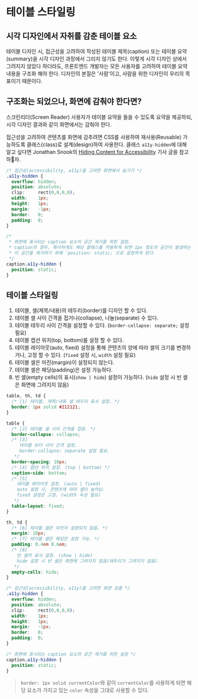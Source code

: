 # 테이블 스타일링

## 시각 디자인에서 자취를 감춘 테이블 요소

테이블 디자인 시, 접근성을 고려하여 작성된 테이블 제목(caption) 또는 테이블 요약(summary)을 시각 디자인 과정에서 그리지 않기도 한다. 이렇게 시각 디자인 상에서 그려지지 않았다 하더라도, 프론트엔드 개발자는 모든 사용자를 고려하여 테이블 요약 내용을 구조화 해야 한다. 디자인의 본질은 '사람'이고, 사람을 위한 디자인이 우리의 목표이기 때문이다.

## 구조화는 되었으나, 화면에 감춰야 한다면?

스크린리더(Screen Reader) 사용자가 테이블 요약을 들을 수 있도록 요약을 제공하되, 시각 디자인 결과와 같이 화면에서는 감춰야 한다.

접근성을 고려하여 콘텐츠를 화면에 감추려면 CSS를 사용하여 재사용(Reusable) 가능하도록 클래스(class)로 설계(design)하여 사용한다. 클래스 `a11y-hidden`에 대해 알고 싶다면 Jonathan Snook의 [Hiding Content for Accessibility](https://snook.ca/archives/html_and_css/hiding-content-for-accessibility) 기사 글을 참고하자.

```css
/* 접근성(accessibility, a11y)을 고려한 화면에서 숨기기 */
.a11y-hidden {
  overflow: hidden;
  position: absolute;
  clip:     rect(0,0,0,0);
  width:    1px;
  height:   1px;
  margin:   -1px;
  border:   0;
  padding:  0;
}

/*
 * 화면에 표시되는 caption 요소의 공간 제거를 위한 설정.
 * caption의 경우, 특이하게도 해당 클래스를 적용하게 되면 1px 정도의 공간이 발생하는 문제가 발생한다.
 * 이 공간을 제거하기 위해 `position: static;`으로 설정하게 된다.
 */
caption.a11y-hidden {
  position: static;
}
```

## 테이블 스타일링

1. 테이블, 셀(제목/내용)의 테두리(border)를 디자인 할 수 있다.
2. 테이블 셀 사이 간격을 접거나(collapse), 나눌(separate) 수 있다.
3. 테이블 테두리 사이 간격을 설정할 수 있다. (`border-collapse: separate;` 설정 필요)
4. 테이블 캡션 위치(top, bottom)를 설정 할 수 있다.
5. 테이블 레이아웃(auto, fixed) 설정을 통해 콘텐츠의 양에 따라 셀의 크기를 변경하거나, 고정 할 수 있다. (`fixed` 설정 시, `width` 설정 필요)
6. 테이블 셀은 마진(margin)이 설정되지 않는다.
7. 테이블 셀은 패딩(padding)은 설정 가능하다.
8. 빈 셀(empty cells)의 표시(`show | hide`) 설정이 가능하다. (`hide` 설정 시 빈 셀은 화면에 그려지지 않음)

```css
table, th, td {
  /* [1] 테이블, 제목/내용 셀 테두리 표시 설정. */
  border: 1px solid #212121;
}

table {
  /* [2] 테이블 셀 사이 간격을 접음. */  
  border-collapse: collapse;
  /* [3] 
     테이블 보더 사이 간격 설정. 
     border-collapse: separate 설정 필요. 
   */
  border-spacing: 10px;
  /* [4] 캡션 위치 설정. (top | bottom) */
  caption-side: bottom;
  /* [5]
    테이블 레이아웃 설정. (auto | fixed)
    auto 설정 시, 콘텐츠에 따라 셀이 늘어남.  
    fixed 설정은 고정. (width 속성 필요)
   */
  table-layout: fixed;
}

th, td {
  /* [6] 테이블 셀은 마진이 설정되지 않음. */
  margin: 10px;
  /* [7] 테이블 셀은 패딩은 설정 가능. */
  padding: 0.4em 0.6em;
  /* [8]  
    빈 셀의 표시 설정. (show | hide) 
    hide 설정 시 빈 셀은 화면에 그려지지 않음(테두리가 그려지지 않음).
   */
  empty-cells: hide;
}

/* 접근성(accessibility, a11y)을 고려한 화면 감춤 */
.a11y-hidden {
  overflow: hidden;
  position: absolute;
  clip:     rect(0,0,0,0);
  width:    1px;
  height:   1px;
  margin:   -1px;
  border:   0;
  padding:  0;
}

/* 화면에 표시되는 caption 요소의 공간 제거를 위한 설정 */
caption.a11y-hidden {
  position: static;
}
```

> `border: 1px solid currentColor`와 같이 `currentColor`를 사용하게 되면 해당 요소가 가지고 있는 `color` 속성을 그대로 사용할 수 있다.
